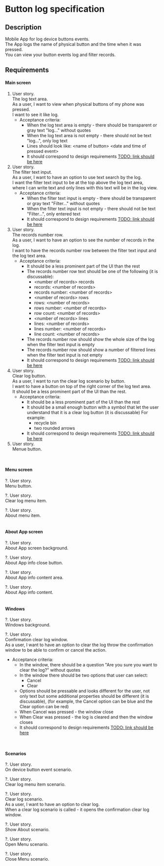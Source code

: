 # Button log specification

## Description

Mobile App for log device buttons events.<br>
The App logs the name of physical button and the time when it was pressed.<br>
You can view your button events log and filter records.<br>


## Requirements

#### Main screen
1. User story.<br>
The log text area.<br>
As a user, I want to view when physical buttons of my phone was pressed.<br>
I want to see it like log.<br>
   - Acceptance criteria:
     - When the log text area is empty - there should be transparent or gray text "log..." without quotes
     - When the log text area is not empty - there should not be text "log...", only log text
     - Lines should look like: &lt;name of button> &lt;date and time of pressed event>
     - It should correspond to design requirements [TODO: link should be here]()
2. User story.<br>
The filter text input.<br>
As a user, I want to have an option to use text search by the log.<br>
I want the filter text input to be at the top above the log text area,<br>
where I can write text and only lines with this text will be in the log view.<br>
   - Acceptance criteria:
     - When the filter text input is empty - there should be transparent or gray text "Filter..." without quotes
     - When the filter text input is not empty - there should not be text "Filter...", only entered text
     - It should correspond to design requirements [TODO: link should be here]()
3. User story.<br>
The records number row.<br>
As a user, I want to have an option to see the number of records in the log.<br>
I want to have the records number row between the filter text input and the log text area.<br>
   - Acceptance criteria:
     - It should be a less prominent part of the UI than the rest
     - The records number row text should be one of the following (it is discussable):
       - &lt;number of records> records
       - records: &lt;number of records>
       - records number: &lt;number of records>
       - &lt;number of records> rows
       - rows: &lt;number of records>
       - rows number: &lt;number of records>
       - row count: &lt;number of records>
       - &lt;number of records> lines
       - lines: &lt;number of records>
       - lines number: &lt;number of records>
       - line count: &lt;number of records>
     - The records number row should show the whole size of the log when the filter text input is empty
     - The records number row should show a number of filtered lines when the filter text input is not empty
     - It should correspond to design requirements [TODO: link should be here]()
4. User story.<br>
Clear log button.<br>
As a user, I want to run the clear log scenario by button.<br>
I want to have a button on top of the right corner of the log text area.<br>
It should be a less prominent part of the UI than the rest.<br>
   - Acceptance criteria:
     - It should be a less prominent part of the UI than the rest
     - It should be a small enough button with a symbol that let the user understand that it is a clear log button (it is discussable)
       For example:
       - recycle bin
       - two rounded arrows
     - It should correspond to design requirements [TODO: link should be here]()
5. User story.<br>
Menue button.<br>
<br>

#### Menu screen

?. User story.<br>
Menu button.<br>

?. User story.<br>
Clear log menu item.<br>

?. User story.<br>
About menu item.<br>
<br>

#### About App screen

?. User story.<br>
About App screen background.<br>

?. User story.<br>
About App info close button.<br>

?. User story.<br>
About App info content area.<br>

?. User story.<br>
About App info content.<br>
<br>

#### Windows

?. User story.<br>
Windows background.<br>

?. User story.<br>
Confirmation clear log window.<br>
As a user, I want to have an option to clear the log throw the confirmation window to be able to confirm or cancel the action.<br>
   - Acceptance criteria:
     - In the window, there should be a question "Are you sure you want to clear the log?" without quotes
     - In the window there should be two options that user can select:
       - Cancel
       - Clear
     - Options should be pressable and looks different for the user,
       not only text but some additional properties should be different (it is discussable),
       (for example, the Cancel option can be blue and the Clear option can be red)
     - When Cancel was pressed - the window close
     - When Clear was pressed - the log is cleared and then the window closes
     - It should correspond to design requirements [TODO: link should be here]()
<br>

#### Scenarios

?. User story.<br>
On device button event scenario.<br>

?. User story.<br>
Clear log menu item scenario.<br>

?. User story.<br>
Clear log scenario.<br>
As a user, I want to have an option to clear log.<br>
When a clear log scenario is called - it opens the confirmation clear log window.<br>

?. User story.<br>
Show About scenario.<br>

?. User story.<br>
Open Menu scenario.<br>

?. User story.<br>
Close Menu scenario.<br>
<br>
<br>
